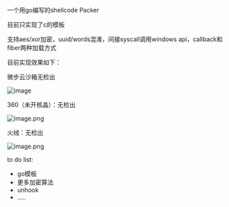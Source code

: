 一个用go编写的shellcode Packer

目前只实现了c的模板

支持aes/xor加密，uuid/words混淆，间接syscall调用windows api，callback和fiber两种加载方式

目前实现效果如下：

微步云沙箱无检出

![image](https://github.com/fdx-xdf/goPacker/assets/117912115/eab4801b-5a55-4211-b72e-4c51acd20886)


360（未开核晶）：无检出

![image.png](https://cdn.nlark.com/yuque/0/2024/png/40360538/1711691599173-9249fbf7-9a87-4175-9b67-b3303315cf90.png#averageHue=%23eef4e8&clientId=u6a213678-1bda-4&from=paste&height=613&id=u57fad8a0&originHeight=920&originWidth=1704&originalType=binary&ratio=1.5&rotation=0&showTitle=false&size=653395&status=done&style=none&taskId=ue8886f9f-69d5-4f73-a7de-2e1b4b44cbe&title=&width=1136)

火绒：无检出

![image.png](https://cdn.nlark.com/yuque/0/2024/png/40360538/1711596362835-764a2654-c5c3-4756-8d14-06a78cef05f7.png#averageHue=%23fbf8f6&clientId=u723e99f6-9ffc-4&from=paste&height=563&id=u6518f191&originHeight=845&originWidth=1540&originalType=binary&ratio=1.5&rotation=0&showTitle=false&size=89947&status=done&style=none&taskId=u135de88f-fd73-4c4a-b967-27d473a7442&title=&width=1026.6666666666667)

to do list:

- go模板
- 更多加密算法
- unhook
- .....
